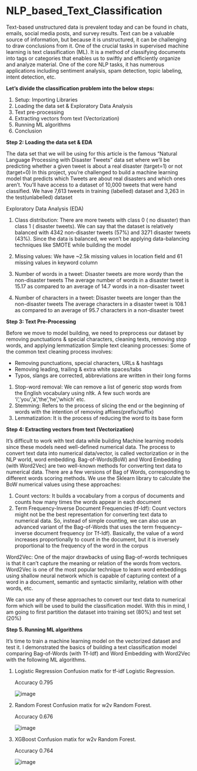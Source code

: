 # NLP_based_Text_Classification
  
  
Text-based unstructured data is prevalent today and can be found in chats, emails, social media posts, and survey results. Text can be a valuable source of information, but because it is unstructured, it can be challenging to draw conclusions from it.
One of the crucial tasks in supervised machine learning is text classification (ML). It is a method of classifying documents into tags or categories that enables us to swiftly and efficiently organize and analyze material. One of the core NLP tasks, it has numerous applications including sentiment analysis, spam detection, topic labeling, intent detection, etc.

**Let’s divide the classification problem into the below steps:**

1. Setup: Importing Libraries
2. Loading the data set & Exploratory Data Analysis
3. Text pre-processing
4. Extracting vectors from text (Vectorization)
5. Running ML algorithms
6. Conclusion



**Step 2: Loading the data set & EDA**

The data set that we will be using for this article is the famous “Natural Language Processing with Disaster Tweets” data set where we’ll be predicting whether a given tweet is about a real disaster (target=1) or not (target=0)
In this project, you’re challenged to build a machine learning model that predicts which Tweets are about real disasters and which ones aren’t. You’ll have access to a dataset of 10,000 tweets that were hand classified.
We have 7,613 tweets in training (labelled) dataset and 3,263 in the test(unlabelled) dataset

Exploratory Data Analysis (EDA)
1. Class distribution: There are more tweets with class 0 ( no disaster) than class 1 ( disaster tweets). We can say that the dataset is relatively balanced with 4342 non-disaster tweets (57%) and 3271 disaster tweets (43%). Since the data is balanced, we won’t be applying data-balancing techniques like SMOTE while building the model

2. Missing values: We have ~2.5k missing values in location field and 61 missing values in keyword column

3. Number of words in a tweet: Disaster tweets are more wordy than the non-disaster tweets
The average number of words in a disaster tweet is 15.17 as compared to an average of 14.7 words in a non-disaster tweet

4. Number of characters in a tweet: Disaster tweets are longer than the non-disaster tweets
The average characters in a disaster tweet is 108.1 as compared to an average of 95.7 characters in a non-disaster tweet

**Step 3: Text Pre-Processing**

Before we move to model building, we need to preprocess our dataset by removing punctuations & special characters, cleaning texts, removing stop words, and applying lemmatization
Simple text cleaning processes: Some of the common text cleaning process involves:
- Removing punctuations, special characters, URLs & hashtags
- Removing leading, trailing & extra white spaces/tabs
- Typos, slangs are corrected, abbreviations are written in their long forms

1. Stop-word removal: We can remove a list of generic stop words from the English vocabulary using nltk. A few such words are ‘i’,’you’,’a’,’the’,’he’,’which’ etc.
2. Stemming: Refers to the process of slicing the end or the beginning of words with the intention of removing affixes(prefix/suffix)
3. Lemmatization: It is the process of reducing the word to its base form


**Step 4: Extracting vectors from text (Vectorization)**

It’s difficult to work with text data while building Machine learning models since these models need well-defined numerical data. The process to convert text data into numerical data/vector, is called vectorization or in the NLP world, word embedding. Bag-of-Words(BoW) and Word Embedding (with Word2Vec) are two well-known methods for converting text data to numerical data.
There are a few versions of Bag of Words, corresponding to different words scoring methods. We use the Sklearn library to calculate the BoW numerical values using these approaches:
1. Count vectors: It builds a vocabulary from a corpus of documents and counts how many times the words appear in each document
2. Term Frequency-Inverse Document Frequencies (tf-Idf): Count vectors might not be the best representation for converting text data to numerical data. So, instead of simple counting, we can also use an advanced variant of the Bag-of-Words that uses the term frequency–inverse document frequency (or Tf-Idf). Basically, the value of a word increases proportionally to count in the document, but it is inversely proportional to the frequency of the word in the corpus

Word2Vec: One of the major drawbacks of using Bag-of-words techniques is that it can’t capture the meaning or relation of the words from vectors. Word2Vec is one of the most popular technique to learn word embeddings using shallow neural network which is capable of capturing context of a word in a document, semantic and syntactic similarity, relation with other words, etc.

We can use any of these approaches to convert our text data to numerical form which will be used to build the classification model. With this in mind, I am going to first partition the dataset into training set (80%) and test set (20%)

**Step 5. Running ML algorithms**

It’s time to train a machine learning model on the vectorized dataset and test it. I demonstrated the basics of building a text classification model comparing Bag-of-Words (with Tf-Idf) and Word Embedding with Word2Vec with the following ML algorithms.
1. Logistic Regression
   Confusion matix for tf-idf Logistic Regression.
   
   Accuracy 0.795
   
   ![image](https://user-images.githubusercontent.com/61462986/224088480-29307295-9861-40fd-8ddf-7be929b51e75.png)

2. Random Forest
   Confusion matix for w2v Random Forest.
   
   Accuracy 0.676
   
   ![image](https://user-images.githubusercontent.com/61462986/224088868-a77f0acd-ac5b-4fe3-8c2f-bfdfb7712339.png)

3. XGBoost
   Confusion matix for w2v Random Forest.
   
   Accuracy 0.764
   
   ![image](https://user-images.githubusercontent.com/61462986/224089218-a0ebf865-065b-4be7-90ca-bc5b5e22129b.png)



  
  
  
  
  
  
  
